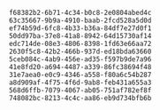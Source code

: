 
                f68382b2-6b71-4c34-b0c8-2e0804abed4c
                63c35667-9b9a-4910-baab-2fcd528a5d0d
                ef74b59d-6fc8-4b33-b36a-84df7e27d0f1
                50dd97ba-37e8-41a8-8942-64d15730af14
                edc714de-08e3-4806-8398-1fd63e66aa72
                2630f5c8-42b2-466b-937d-ed18bda63660
                5ceb084c-4ab9-456e-ad35-f597b9de7a96
                41e8fd20-a694-4487-a339-86fc38694f48
                31e7aea0-e0c9-4346-a558-f80a6c54b287
                a8d909af-4f75-4f6d-9ab8-feb431a655a3
                568d6ffb-7079-4067-ab05-751af782ef8f
                748082bc-8213-4c4c-aa86-eb9d734bfb6b
                
